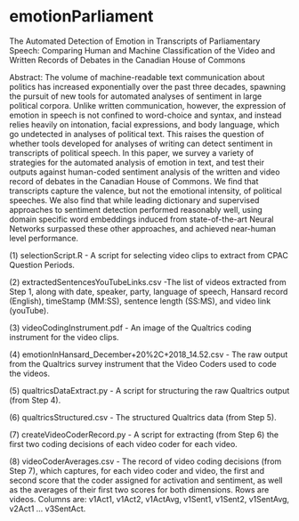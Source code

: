 # emotionParliament
The Automated Detection of Emotion in Transcripts of Parliamentary Speech: Comparing Human and Machine Classification of the Video and Written Records of Debates in the Canadian House of Commons

Abstract: The volume of machine-readable text communication about politics has increased exponentially over the past three decades, spawning the pursuit of new tools for automated analyses of sentiment in large political corpora.  Unlike written communication, however, the expression of emotion in speech is not confined to word-choice and syntax, and instead relies heavily on intonation, facial expressions, and body language, which go undetected in analyses of political text.  This raises the question of whether tools developed for analyses of writing can detect sentiment in transcripts of political speech.  In this paper, we survey a variety of strategies for the automated analysis of emotion in text, and test their outputs against human-coded sentiment analysis of the written and video record of debates in the Canadian House of Commons. We find that transcripts capture the valence, but not the emotional intensity, of political speeches. We also find that while leading dictionary and supervised approaches to sentiment detection performed reasonably well, using domain specific word embeddings induced from state-of-the-art Neural Networks surpassed these other approaches, and achieved near-human level performance. 

(1) selectionScript.R - A script for selecting video clips to extract from CPAC Question Periods.

(2) extractedSentencesYouTubeLinks.csv -The list of videos extracted from Step 1, along with date, speaker, party, language of speech, Hansard record (English), timeStamp (MM:SS), sentence length (SS:MS), and video link (youTube). 

(3) videoCodingInstrument.pdf - An image of the Qualtrics coding instrument for the video clips.

(4) emotionInHansard_December+20%2C+2018_14.52.csv - The raw output from the Qualtrics survey instrument that the Video Coders used to code the videos.

(5) qualtricsDataExtract.py - A script for structuring the raw Qualtrics output (from Step 4).  

(6) qualtricsStructured.csv - The structured Qualtrics data (from Step 5).

(7) createVideoCoderRecord.py - A script for extracting (from Step 6) the first two coding decisions of each video coder for each video.

(8) videoCoderAverages.csv - The record of video coding decisions (from Step 7), which captures, for each video coder and video, the first and second score that the coder assigned for activation and sentiment, as well as the averages of their first two scores for both dimensions. Rows are videos.  Columns are: v1Act1, v1Act2, v1ActAvg, v1Sent1, v1Sent2, v1SentAvg, v2Act1 ... v3SentAct. 


